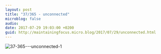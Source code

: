 ```yaml
---
layout: post
title: "37/365 - unconnected"
microblog: false
audio: 
date: 2017-07-29 19:03:00 +0200
guid: http://maintainingfocus.micro.blog/2017/07/29/unconnected.html
---
```

<div class="kg-card-markdown"><p><img src="/wp-content/uploads/2018/04/37-365---unconnected-1-1024x576.jpg" alt="37-365---unconnected-1"></p>
</div>
